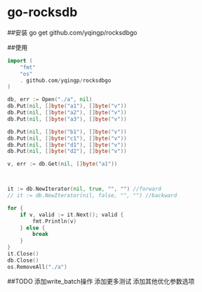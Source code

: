 # go-rocksdb

##安装
	go get github.com/yqingp/rocksdbgo


##使用
```go
import (
	"fmt"
	"os"
	. github.com/yqingp/rocksdbgo
)

db, err := Open("./a", nil)
db.Put(nil, []byte("a1"), []byte("v"))
db.Put(nil, []byte("a2"), []byte("v"))
db.Put(nil, []byte("a3"), []byte("v"))

db.Put(nil, []byte("b1"), []byte("v"))
db.Put(nil, []byte("c1"), []byte("v"))
db.Put(nil, []byte("d1"), []byte("v"))
db.Put(nil, []byte("d2"), []byte("v"))

v, err := db.Get(nil, []byte("a1"))



it := db.NewIterator(nil, true, "", "") //forward
// it := db.NewIterator(nil, false, "", "") //backward

for {
	if v, valid := it.Next(); valid {
		fmt.Println(v)
	} else {
		break
	}
}
it.Close()
db.Close()
os.RemoveAll("./a")
```


##TODO
	添加write_batch操作
	添加更多测试
	添加其他优化参数选项
